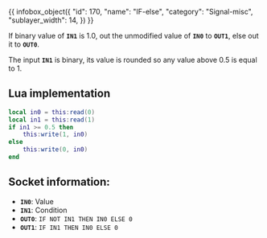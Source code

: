 {{ infobox_object({
	"id": 170,
	"name": "IF-else",
	"category": "Signal-misc",
	"sublayer_width": 14,
}) }}

If binary value of **`IN1`** is 1.0, out the unmodified value of **`IN0`** to **`OUT1`**, else out it to **`OUT0`**.

The input **`IN1`** is binary, its value is rounded so any value above 0.5 is equal to 1.

## Lua implementation
```lua
local in0 = this:read(0)
local in1 = this:read(1)
if in1 >= 0.5 then
	this:write(1, in0)
else
	this:write(0, in0)
end
```

## Socket information:
- **`IN0`**: Value
- **`IN1`**: Condition
- **`OUT0`**: `IF NOT IN1 THEN IN0 ELSE 0`
- **`OUT1`**: `IF IN1 THEN IN0 ELSE 0`
